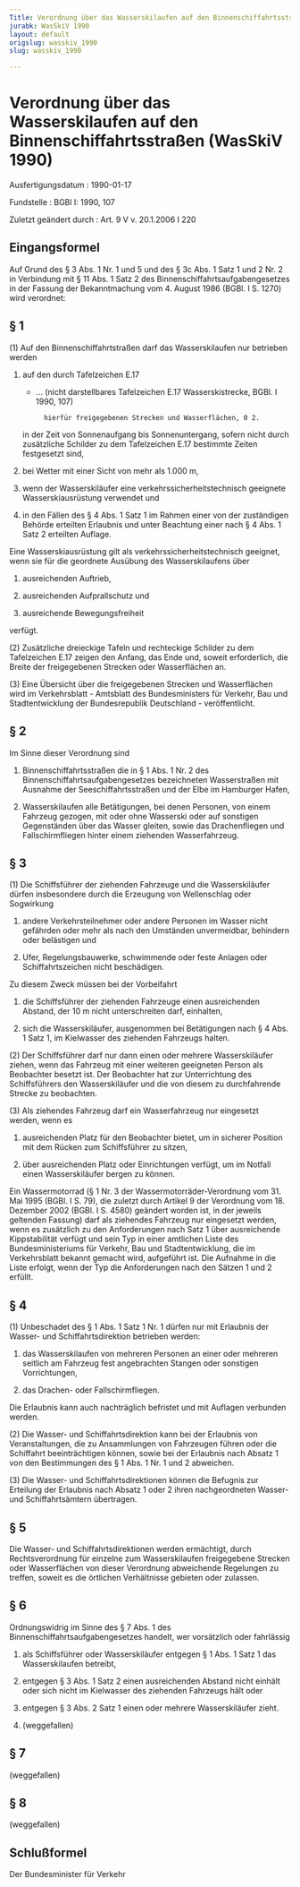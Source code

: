 ```yaml
---
Title: Verordnung über das Wasserskilaufen auf den Binnenschiffahrtsstraßen
jurabk: WasSkiV 1990
layout: default
origslug: wasskiv_1990
slug: wasskiv_1990

---
```


# Verordnung über das Wasserskilaufen auf den Binnenschiffahrtsstraßen (WasSkiV 1990)

Ausfertigungsdatum
:   1990-01-17

Fundstelle
:   BGBl I: 1990, 107

Zuletzt geändert durch
:   Art. 9 V v. 20.1.2006 I 220


## Eingangsformel

Auf Grund des § 3 Abs. 1 Nr. 1 und 5 und des § 3c Abs. 1 Satz 1 und 2
Nr. 2 in Verbindung mit § 11 Abs. 1 Satz 2 des
Binnenschiffahrtsaufgabengesetzes in der Fassung der Bekanntmachung
vom 4. August 1986 (BGBl. I S. 1270) wird verordnet:


## § 1

(1) Auf den Binnenschiffahrtstraßen darf das Wasserskilaufen nur
betrieben werden

1.  auf den durch Tafelzeichen E.17

    *
        ... (nicht darstellbares Tafelzeichen E.17 Wasserskistrecke, BGBl. I 1990,
            107)

            hierfür freigegebenen Strecken und Wasserflächen, 0 2.







    in der Zeit von Sonnenaufgang bis Sonnenuntergang, sofern nicht durch
    zusätzliche Schilder zu dem Tafelzeichen E.17 bestimmte Zeiten
    festgesetzt sind,


3.  bei Wetter mit einer Sicht von mehr als 1.000 m,


4.  wenn der Wasserskiläufer eine verkehrssicherheitstechnisch geeignete
    Wasserskiausrüstung verwendet und


5.  in den Fällen des § 4 Abs. 1 Satz 1 im Rahmen einer von der
    zuständigen Behörde erteilten Erlaubnis und unter Beachtung einer nach
    § 4 Abs. 1 Satz 2 erteilten Auflage.



Eine Wasserskiausrüstung gilt als verkehrssicherheitstechnisch
geeignet, wenn sie für die geordnete Ausübung des Wasserskilaufens
über

1.  ausreichenden Auftrieb,


2.  ausreichenden Aufprallschutz und


3.  ausreichende Bewegungsfreiheit



verfügt.

(2) Zusätzliche dreieckige Tafeln und rechteckige Schilder zu dem
Tafelzeichen E.17 zeigen den Anfang, das Ende und, soweit
erforderlich, die Breite der freigegebenen Strecken oder Wasserflächen
an.

(3) Eine Übersicht über die freigegebenen Strecken und Wasserflächen
wird im Verkehrsblatt - Amtsblatt des Bundesministers für Verkehr, Bau
und Stadtentwicklung der Bundesrepublik Deutschland - veröffentlicht.


## § 2

Im Sinne dieser Verordnung sind

1.  Binnenschiffahrtsstraßen die in § 1 Abs. 1 Nr. 2 des
    Binnenschiffahrtsaufgabengesetzes bezeichneten Wasserstraßen mit
    Ausnahme der Seeschiffahrtsstraßen und der Elbe im Hamburger Hafen,


2.  Wasserskilaufen alle Betätigungen, bei denen Personen, von einem
    Fahrzeug gezogen, mit oder ohne Wasserski oder auf sonstigen
    Gegenständen über das Wasser gleiten, sowie das Drachenfliegen und
    Fallschirmfliegen hinter einem ziehenden Wasserfahrzeug.





## § 3

(1) Die Schiffsführer der ziehenden Fahrzeuge und die Wasserskiläufer
dürfen insbesondere durch die Erzeugung von Wellenschlag oder
Sogwirkung

1.  andere Verkehrsteilnehmer oder andere Personen im Wasser nicht
    gefährden oder mehr als nach den Umständen unvermeidbar, behindern
    oder belästigen und


2.  Ufer, Regelungsbauwerke, schwimmende oder feste Anlagen oder
    Schiffahrtszeichen nicht beschädigen.



Zu diesem Zweck müssen bei der Vorbeifahrt

1.  die Schiffsführer der ziehenden Fahrzeuge einen ausreichenden Abstand,
    der 10 m nicht unterschreiten darf, einhalten,


2.  sich die Wasserskiläufer, ausgenommen bei Betätigungen nach § 4 Abs. 1
    Satz 1, im Kielwasser des ziehenden Fahrzeugs halten.




(2) Der Schiffsführer darf nur dann einen oder mehrere Wasserskiläufer
ziehen, wenn das Fahrzeug mit einer weiteren geeigneten Person als
Beobachter besetzt ist. Der Beobachter hat zur Unterrichtung des
Schiffsführers den Wasserskiläufer und die von diesem zu durchfahrende
Strecke zu beobachten.

(3) Als ziehendes Fahrzeug darf ein Wasserfahrzeug nur eingesetzt
werden, wenn es

1.  ausreichenden Platz für den Beobachter bietet, um in sicherer Position
    mit dem Rücken zum Schiffsführer zu sitzen,


2.  über ausreichenden Platz oder Einrichtungen verfügt, um im Notfall
    einen Wasserskiläufer bergen zu können.



Ein Wassermotorrad (§ 1 Nr. 3 der Wassermotorräder-Verordnung vom 31.
Mai 1995 (BGBl. I S. 79), die zuletzt durch Artikel 9 der Verordnung
vom 18. Dezember 2002 (BGBl. I S. 4580) geändert worden ist, in der
jeweils geltenden Fassung) darf als ziehendes Fahrzeug nur eingesetzt
werden, wenn es zusätzlich zu den Anforderungen nach Satz 1 über
ausreichende Kippstabilität verfügt und sein Typ in einer amtlichen
Liste des Bundesministeriums für Verkehr, Bau und Stadtentwicklung,
die im Verkehrsblatt bekannt gemacht wird, aufgeführt ist. Die
Aufnahme in die Liste erfolgt, wenn der Typ die Anforderungen nach den
Sätzen 1 und 2 erfüllt.


## § 4

(1) Unbeschadet des § 1 Abs. 1 Satz 1 Nr. 1 dürfen nur mit Erlaubnis
der Wasser- und Schiffahrtsdirektion betrieben werden:

1.  das Wasserskilaufen von mehreren Personen an einer oder mehreren
    seitlich am Fahrzeug fest angebrachten Stangen oder sonstigen
    Vorrichtungen,


2.  das Drachen- oder Fallschirmfliegen.



Die Erlaubnis kann auch nachträglich befristet und mit Auflagen
verbunden werden.

(2) Die Wasser- und Schiffahrtsdirektion kann bei der Erlaubnis von
Veranstaltungen, die zu Ansammlungen von Fahrzeugen führen oder die
Schiffahrt beeinträchtigen können, sowie bei der Erlaubnis nach Absatz
1 von den Bestimmungen des § 1 Abs. 1 Nr. 1 und 2 abweichen.

(3) Die Wasser- und Schiffahrtsdirektionen können die Befugnis zur
Erteilung der Erlaubnis nach Absatz 1 oder 2 ihren nachgeordneten
Wasser- und Schiffahrtsämtern übertragen.


## § 5

Die Wasser- und Schiffahrtsdirektionen werden ermächtigt, durch
Rechtsverordnung für einzelne zum Wasserskilaufen freigegebene
Strecken oder Wasserflächen von dieser Verordnung abweichende
Regelungen zu treffen, soweit es die örtlichen Verhältnisse gebieten
oder zulassen.


## § 6

Ordnungswidrig im Sinne des § 7 Abs. 1 des
Binnenschiffahrtsaufgabengesetzes handelt, wer vorsätzlich oder
fahrlässig

1.  als Schiffsführer oder Wasserskiläufer entgegen § 1 Abs. 1 Satz 1 das
    Wasserskilaufen betreibt,


2.  entgegen § 3 Abs. 1 Satz 2 einen ausreichenden Abstand nicht einhält
    oder sich nicht im Kielwasser des ziehenden Fahrzeugs hält oder


3.  entgegen § 3 Abs. 2 Satz 1 einen oder mehrere Wasserskiläufer zieht.


4.  (weggefallen)





## § 7

(weggefallen)


## § 8

(weggefallen)


## Schlußformel

Der Bundesminister für Verkehr

